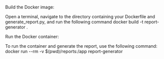 Build the Docker image:

Open a terminal, navigate to the directory containing your Dockerfile and generate_report.py, and run the following command
docker build -t report-generator .

Run the Docker container:

To run the container and generate the report, use the following command:
docker run --rm -v $(pwd)/reports:/app report-generator
